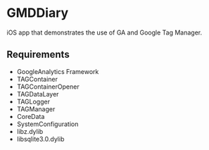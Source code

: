# GMDDiary
iOS app that demonstrates the use of GA and Google Tag Manager. 

## Requirements
* GoogleAnalytics Framework
* TAGContainer
* TAGContainerOpener
* TAGDataLayer
* TAGLogger
* TAGManager
* CoreData
* SystemConfiguration
* libz.dylib
* libsqlite3.0.dylib
